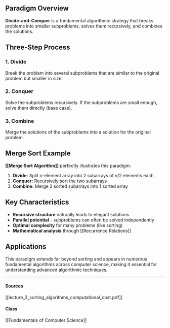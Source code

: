 ## Paradigm Overview

**Divide-and-Conquer** is a fundamental algorithmic strategy that breaks problems into smaller subproblems, solves them recursively, and combines the solutions.

## Three-Step Process

### 1. Divide
Break the problem into several subproblems that are similar to the original problem but smaller in size.

### 2. Conquer  
Solve the subproblems recursively. If the subproblems are small enough, solve them directly (base case).

### 3. Combine
Merge the solutions of the subproblems into a solution for the original problem.

## Merge Sort Example

**[[Merge Sort Algorithm]]** perfectly illustrates this paradigm:

1. **Divide:** Split n-element array into 2 subarrays of n/2 elements each
2. **Conquer:** Recursively sort the two subarrays
3. **Combine:** Merge 2 sorted subarrays into 1 sorted array

## Key Characteristics

- **Recursive structure** naturally leads to elegant solutions
- **Parallel potential** - subproblems can often be solved independently
- **Optimal complexity** for many problems (like sorting)
- **Mathematical analysis** through [[Recurrence Relations]]

## Applications

This paradigm extends far beyond sorting and appears in numerous fundamental algorithms across computer science, making it essential for understanding advanced algorithmic techniques.

---
#### Sources
[[lecture_3_sorting_algorithms_computational_cost.pdf]]
#### Class
[[Fundamentals of Computer Science]]